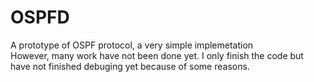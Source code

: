 # OSPFD
A prototype of OSPF protocol, a very simple implemetation   
However, many work have not been done yet. I only finish the code but have not finished debuging yet because of some reasons.
